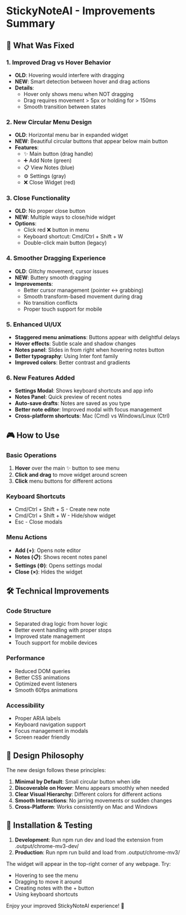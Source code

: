 # StickyNoteAI - Improvements Summary

## 🎯 What Was Fixed

### 1. **Improved Drag vs Hover Behavior**
- **OLD**: Hovering would interfere with dragging
- **NEW**: Smart detection between hover and drag actions
- **Details**: 
  - Hover only shows menu when NOT dragging
  - Drag requires movement > 5px or holding for > 150ms
  - Smooth transition between states

### 2. **New Circular Menu Design**
- **OLD**: Horizontal menu bar in expanded widget
- **NEW**: Beautiful circular buttons that appear below main button
- **Features**:
  - ✨ Main button (drag handle)
  - ➕ Add Note (green)
  - 📋 View Notes (blue) 
  - ⚙️ Settings (gray)
  - ❌ Close Widget (red)

### 3. **Close Functionality**
- **OLD**: No proper close button
- **NEW**: Multiple ways to close/hide widget
- **Options**:
  - Click red ❌ button in menu
  - Keyboard shortcut: Cmd/Ctrl + Shift + W
  - Double-click main button (legacy)

### 4. **Smoother Dragging Experience**
- **OLD**: Glitchy movement, cursor issues
- **NEW**: Buttery smooth dragging
- **Improvements**:
  - Better cursor management (pointer ↔ grabbing)
  - Smooth transform-based movement during drag
  - No transition conflicts
  - Proper touch support for mobile

### 5. **Enhanced UI/UX**
- **Staggered menu animations**: Buttons appear with delightful delays
- **Hover effects**: Subtle scale and shadow changes
- **Notes panel**: Slides in from right when hovering notes button
- **Better typography**: Using Inter font family
- **Improved colors**: Better contrast and gradients

### 6. **New Features Added**
- **Settings Modal**: Shows keyboard shortcuts and app info
- **Notes Panel**: Quick preview of recent notes
- **Auto-save drafts**: Notes are saved as you type
- **Better note editor**: Improved modal with focus management
- **Cross-platform shortcuts**: Mac (Cmd) vs Windows/Linux (Ctrl)

## 🎮 How to Use

### Basic Operations
1. **Hover** over the main ✨ button to see menu
2. **Click and drag** to move widget around screen
3. **Click** menu buttons for different actions

### Keyboard Shortcuts
- Cmd/Ctrl + Shift + S - Create new note
- Cmd/Ctrl + Shift + W - Hide/show widget
- Esc - Close modals

### Menu Actions
- **Add (+)**: Opens note editor
- **Notes (📋)**: Shows recent notes panel  
- **Settings (⚙️)**: Opens settings modal
- **Close (×)**: Hides the widget

## 🛠 Technical Improvements

### Code Structure
- Separated drag logic from hover logic
- Better event handling with proper stops
- Improved state management
- Touch support for mobile devices

### Performance
- Reduced DOM queries
- Better CSS animations
- Optimized event listeners
- Smooth 60fps animations

### Accessibility
- Proper ARIA labels
- Keyboard navigation support
- Focus management in modals
- Screen reader friendly

## 🎨 Design Philosophy

The new design follows these principles:

1. **Minimal by Default**: Small circular button when idle
2. **Discoverable on Hover**: Menu appears smoothly when needed
3. **Clear Visual Hierarchy**: Different colors for different actions
4. **Smooth Interactions**: No jarring movements or sudden changes
5. **Cross-Platform**: Works consistently on Mac and Windows

## 🚀 Installation & Testing

1. **Development**: Run npm run dev and load the extension from .output/chrome-mv3-dev/
2. **Production**: Run npm run build and load from .output/chrome-mv3/

The widget will appear in the top-right corner of any webpage. Try:
- Hovering to see the menu
- Dragging to move it around
- Creating notes with the + button
- Using keyboard shortcuts

Enjoy your improved StickyNoteAI experience! 🎉
